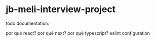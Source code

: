 # jb-meli-interview-project

todo documentation:

por qué react?
por qué next?
por qué typescript?
eslint configuration